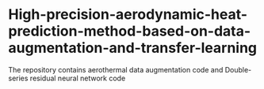# High-precision-aerodynamic-heat-prediction-method-based-on-data-augmentation-and-transfer-learning
The repository contains aerothermal data augmentation code and Double-series residual neural network code
